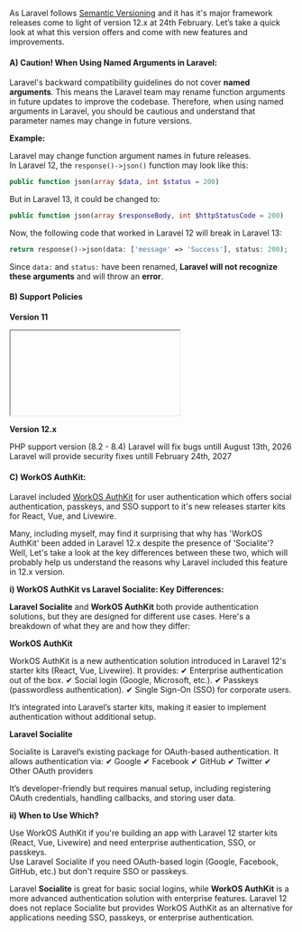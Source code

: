 As Laravel follows [Semantic Versioning](https://semver.org/) and it has it's major framework releases come to light of version 12.x at 24th February. Let’s take a quick look at what this version offers and come with new features and improvements. 

#### A) Caution! When Using Named Arguments in Laravel:
Laravel's backward compatibility guidelines do not cover **named arguments**. This means the Laravel team may rename function arguments in future updates to improve the codebase. Therefore, when using named arguments in Laravel, you should be cautious and understand that parameter names may change in future versions.

**Example:**  

Laravel may change function argument names in future releases.  
In Laravel 12, the `response()->json()` function may look like this:
```php
public function json(array $data, int $status = 200)
```

But in Laravel 13, it could be changed to:
```php
public function json(array $responseBody, int $httpStatusCode = 200)
```

Now, the following code that worked in Laravel 12 will break in Laravel 13:
```php
return response()->json(data: ['message' => 'Success'], status: 200);
```
Since `data:` and `status:` have been renamed, **Laravel will not recognize these arguments** and will throw an **error**.

#### B) Support Policies
**Version 11**

<iframe>
PHP support version (8.2 - 8.4)  
Laravel will fix bugs untill September 3rd, 2025  
Laravel will provide security fixes untill March 12th, 2026  
</iframe>

**Version 12.x**

PHP support version (8.2 - 8.4)
Laravel will fix bugs untill August 13th, 2026
Laravel will provide security fixes untill February 24th, 2027

#### C) WorkOS AuthKit:
Laravel included [WorkOS AuthKit](https://authkit.com/) for user authentication which offers social authentication, passkeys, and SSO support to it's new releases starter kits for React, Vue, and Livewire. 

Many, including myself, may find it surprising that why has 'WorkOS AuthKit' been added in Laravel 12.x despite the presence of 'Socialite'? Well, Let's take a look at the key differences between these two, which will probably help us understand the reasons why Laravel included this feature in 12.x version. 

**i) WorkOS AuthKit vs Laravel Socialite: Key Differences:**

**Laravel Socialite** and **WorkOS AuthKit** both provide authentication solutions, but they are designed for different use cases. Here's a breakdown of what they are and how they differ:


**WorkOS AuthKit**

WorkOS AuthKit is a new authentication solution introduced in Laravel 12's starter kits (React, Vue, Livewire). It provides:
✔ Enterprise authentication out of the box.
✔ Social login (Google, Microsoft, etc.).
✔ Passkeys (passwordless authentication).
✔ Single Sign-On (SSO) for corporate users.

It’s integrated into Laravel’s starter kits, making it easier to implement authentication without additional setup.

    
**Laravel Socialite**

Socialite is Laravel’s existing package for OAuth-based authentication. It allows authentication via:
✔ Google
✔ Facebook
✔ GitHub
✔ Twitter
✔ Other OAuth providers

It’s developer-friendly but requires manual setup, including registering OAuth credentials, handling callbacks, and storing user data.


**ii) When to Use Which?**

Use WorkOS AuthKit if you're building an app with Laravel 12 starter kits (React, Vue, Livewire) and need enterprise authentication, SSO, or passkeys.  
Use Laravel Socialite if you need OAuth-based login (Google, Facebook, GitHub, etc.) but don't require SSO or passkeys. 

Laravel **Socialite** is great for basic social logins, while **WorkOS AuthKit** is a more advanced authentication solution with enterprise features. Laravel 12 does not replace Socialite but provides WorkOS AuthKit as an alternative for applications needing SSO, passkeys, or enterprise authentication. 

